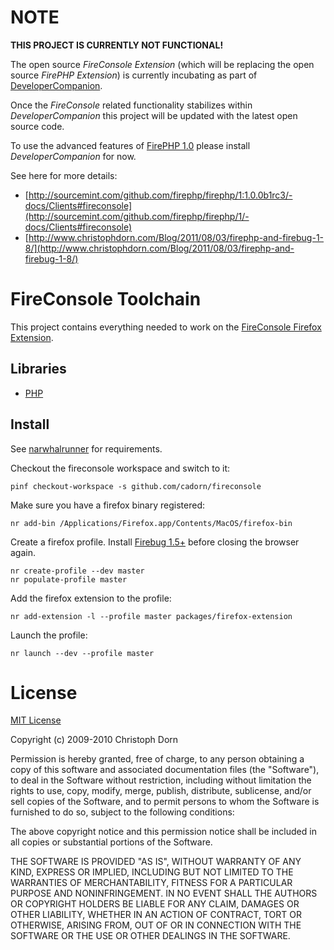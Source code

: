 NOTE
====

**THIS PROJECT IS CURRENTLY NOT FUNCTIONAL!**

The open source *FireConsole Extension* (which will be replacing the open source *FirePHP Extension*) is
currently incubating as part of [DeveloperCompanion](http://developercompanion.com/).

Once the *FireConsole* related functionality stabilizes within *DeveloperCompanion* this project
will be updated with the latest open source code.

To use the advanced features of [FirePHP 1.0](http://sourcemint.com/firephp.org/firephp/1) please install 
*DeveloperCompanion* for now.

See here for more details:

  * [http://sourcemint.com/github.com/firephp/firephp/1:1.0.0b1rc3/-docs/Clients#fireconsole](http://sourcemint.com/github.com/firephp/firephp/1/-docs/Clients#fireconsole)
  * [http://www.christophdorn.com/Blog/2011/08/03/firephp-and-firebug-1-8/](http://www.christophdorn.com/Blog/2011/08/03/firephp-and-firebug-1-8/)


FireConsole Toolchain
=====================

This project contains everything needed to work on the [FireConsole Firefox Extension](http://www.fireconsole.org/).


Libraries
---------

  * [PHP](http://github.com/cadorn/fireconsole/tree/master/packages/lib-php/)



Install
-------

See [narwhalrunner](http://github.com/cadorn/narwhalrunner) for requirements.

Checkout the fireconsole workspace and switch to it:

    pinf checkout-workspace -s github.com/cadorn/fireconsole

Make sure you have a firefox binary registered:

    nr add-bin /Applications/Firefox.app/Contents/MacOS/firefox-bin

Create a firefox profile. Install [Firebug 1.5+](http://getfirebug.com/) before closing the browser again.

    nr create-profile --dev master
    nr populate-profile master

Add the firefox extension to the profile:

    nr add-extension -l --profile master packages/firefox-extension

Launch the profile:

    nr launch --dev --profile master





License
=======

[MIT License](http://www.opensource.org/licenses/mit-license.php)

Copyright (c) 2009-2010 Christoph Dorn

Permission is hereby granted, free of charge, to any person obtaining a copy
of this software and associated documentation files (the "Software"), to deal
in the Software without restriction, including without limitation the rights
to use, copy, modify, merge, publish, distribute, sublicense, and/or sell
copies of the Software, and to permit persons to whom the Software is
furnished to do so, subject to the following conditions:

The above copyright notice and this permission notice shall be included in
all copies or substantial portions of the Software.

THE SOFTWARE IS PROVIDED "AS IS", WITHOUT WARRANTY OF ANY KIND, EXPRESS OR
IMPLIED, INCLUDING BUT NOT LIMITED TO THE WARRANTIES OF MERCHANTABILITY,
FITNESS FOR A PARTICULAR PURPOSE AND NONINFRINGEMENT. IN NO EVENT SHALL THE
AUTHORS OR COPYRIGHT HOLDERS BE LIABLE FOR ANY CLAIM, DAMAGES OR OTHER
LIABILITY, WHETHER IN AN ACTION OF CONTRACT, TORT OR OTHERWISE, ARISING FROM,
OUT OF OR IN CONNECTION WITH THE SOFTWARE OR THE USE OR OTHER DEALINGS IN
THE SOFTWARE.
